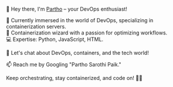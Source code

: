 :wave: Hey there, I'm [Partho](https://github.com/CodeByPartho) – your DevOps enthusiast!

:rocket: Currently immersed in the world of DevOps, specializing in containerization servers.</br>
:whale: Containerization wizard with a passion for optimizing workflows. </br>
:computer: Expertise: Python, JavaScript, HTML. 

:speech_balloon: Let's chat about DevOps, containers, and the tech world!

:mailbox: Reach me by Googling "Partho Sarothi Paik."

Keep orchestrating, stay containerized, and code on! :ship::bulb:
